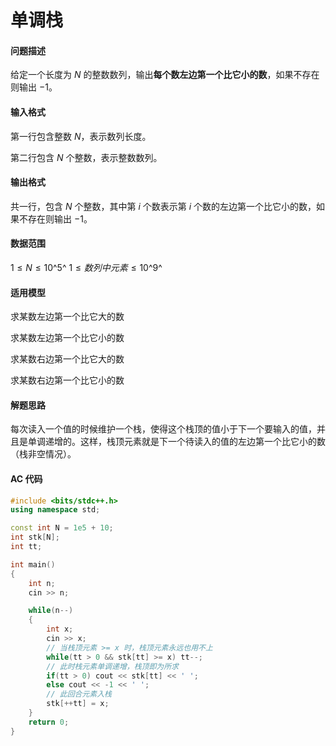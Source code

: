 # 单调栈

#### 问题描述

给定一个长度为 $N$ 的整数数列，输出**每个数左边第一个比它小的数**，如果不存在则输出 $−1$。

#### 输入格式

第一行包含整数 $N$，表示数列长度。

第二行包含 $N$ 个整数，表示整数数列。

#### 输出格式

共一行，包含 $N$ 个整数，其中第 $i$ 个数表示第 $i$ 个数的左边第一个比它小的数，如果不存在则输出 $−1$。

#### 数据范围

$1≤N≤10$^5^
$1≤数列中元素≤10$^9^

#### 适用模型

求某数左边第一个比它大的数

求某数左边第一个比它小的数

求某数右边第一个比它大的数

求某数右边第一个比它小的数

#### 解题思路

每次读入一个值的时候维护一个栈，使得这个栈顶的值小于下一个要输入的值，并且是单调递增的。这样，栈顶元素就是下一个待读入的值的左边第一个比它小的数（栈非空情况）。

#### AC 代码

```c++
#include <bits/stdc++.h>
using namespace std;

const int N = 1e5 + 10;
int stk[N];
int tt;

int main()
{
	int n;
	cin >> n;

	while(n--)
	{
		int x;
		cin >> x;
		// 当栈顶元素 >= x 时，栈顶元素永远也用不上
		while(tt > 0 && stk[tt] >= x) tt--;
		// 此时栈元素单调递增，栈顶即为所求
		if(tt > 0) cout << stk[tt] << ' ';
		else cout << -1 << ' ';
		// 此回合元素入栈
		stk[++tt] = x;
	}
	return 0;
}
```

